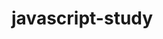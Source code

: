 # javascript-study

<!-- ## 깃허브 명령어 링크
# https://wordbe.tistory.com/entry/Git-%EC%82%AC%EC%9A%A9-%EB%B0%A9%EB%B2%95-%EC%A0%95%EB%A6%ACcommit-push-pull-request-merge-%EB%93%B1  -->

<!-- # git add . [추가]

# git commit -m "search update" [메시지-남기기]

# git push -u origin main [올리기]

# git pull [데이터-받아오기] -->

<!-- ### 하고 싶은 기능 목록(이거 다 만들고 추가 할것들임)
- 강아지 다이어리
- 루틴 
- 사진 
- 글 
- 마이페이지(프로필) 
- 투두리스트 
- 검색 기능 
- 도그마스터(앱)-> 콩이가 어느 단계인지 기록 
- 수첩 등등 -->